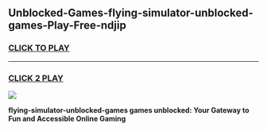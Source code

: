 
## Unblocked-Games-flying-simulator-unblocked-games-Play-Free-ndjip
<h3>
<a href="https://premium76.site?title=flying-simulator-unblocked-games&ref=17A">CLICK TO PLAY</a></h3>
<hr>

<h3>
<a href="https://premium76.site?title=flying-simulator-unblocked-games&ref=17A">CLICK 2 PLAY</a>
  
</h3>

<a href="https://premium76.site?title=flying-simulator-unblocked-games&ref=17A"><img src="https://clearcache.store/games.png"></a>


**flying-simulator-unblocked-games games unblocked: Your Gateway to Fun and Accessible Online Gaming**
